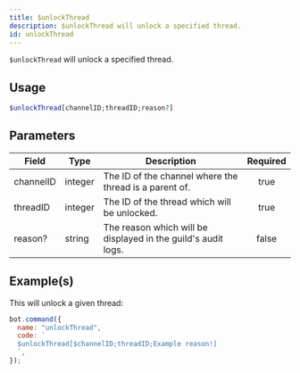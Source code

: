 ```yaml
---
title: $unlockThread
description: $unlockThread will unlock a specified thread.
id: unlockThread
---
```


`$unlockThread` will unlock a specified thread.

## Usage

```php
$unlockThread[channelID;threadID;reason?]
```

## Parameters

| Field     | Type    | Description                                                   | Required |
| --------- | ------- | ------------------------------------------------------------- | :------: |
| channelID | integer | The ID of the channel where the thread is a parent of.        |   true   |
| threadID  | integer | The ID of the thread which will be unlocked.                  |   true   |
| reason?   | string  | The reason which will be displayed in the guild's audit logs. |  false   |

## Example(s)

This will unlock a given thread:

```javascript
bot.command({
  name: "unlockThread",
  code: `
  $unlockThread[$channelID;threadID;Example reason!]
  `,
});
```
